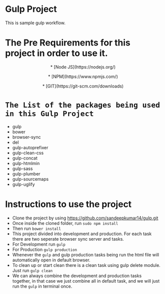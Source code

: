 # Gulp Project 
This is sample gulp workflow.

# The Pre Requirements for this project in order to use it.  

<p align="center">* [Node JS](https://nodejs.org/)</p>
<p align="center">* [NPM](https://www.npmjs.com/)</p>
<p align="center">* [GIT](https://git-scm.com/downloads)</p>

# `The List of the packages being used in this Gulp Project`

* gulp
* bower
* browser-sync
* del
* gulp-autoprefixer
* gulp-clean-css
* gulp-concat
* gulp-htmlmin
* gulp-sass
* gulp-plumber
* gulp-sourcemaps
* gulp-uglify

# Instructions to use the project
* Clone the project by using https://github.com/sandeepkumar14/gulp.git
* Once inside the cloned folder, run `sudo npm install`
* Then run `bower install`
* This project divided into development and production. For each task there are two seperate browser sync server and tasks.
* For Development run `gulp`
* For Production `gulp production`
* Whenever the `gulp` and gulp production tasks being run the html file will automatically open in default browser.
* To clean up or start clean there is a clean task using gulp delete module. Just run `gulp clean`
* We can always combine the development and production tasks together, in that case we just combine all in default task, and we will just run the `gulp` in terminal once.
